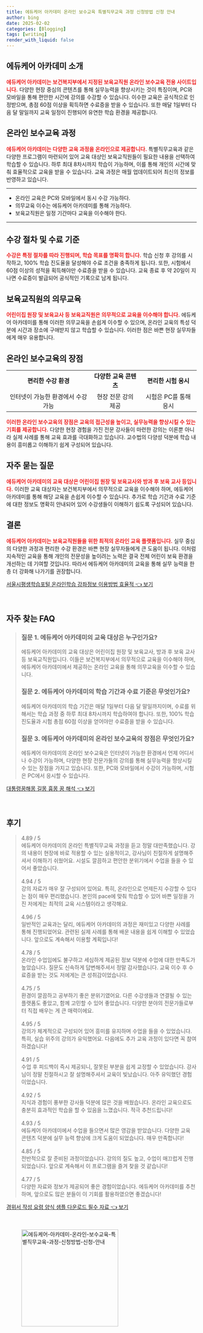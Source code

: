 ```yaml
---
title: 에듀케어 아카데미 온라인 보수교육 특별직무교육 과정 신청방법 신청 안내
author: bing
date: 2025-02-02
categories: [Blogging]
tags: [writing]
render_with_liquid: false
---
```



<h2 id='소개'>에듀케어 아카데미 소개</h2>

<p><b><span style="color: #ee2323;">에듀케어 아카데미는 보건복지부에서 지정된 보육교직원 온라인 보수교육 전용 사이트입니다.</span></b> 다양한 현장 중심의 콘텐츠를 통해 실무능력을 향상시키는 것이 특징이며, PC와 모바일을 통해 편안한 시간에 강의를 수강할 수 있습니다. 이수한 교육은 공식적으로 인정받으며, 총점 60점 이상을 획득하면 수료증을 받을 수 있습니다. 또한 매달 1일부터 다음 달 말일까지 교육 일정이 진행되어 유연한 학습 환경을 제공합니다.</p>

<h2 id='교육과정'>온라인 보수교육 과정</h2>

<p><b><span style="color: #ee2323;">에듀케어 아카데미는 다양한 교육 과정을 온라인으로 제공합니다.</span></b> 특별직무교육과 같은 다양한 프로그램이 마련되어 있어 교육 대상인 보육교직원들이 필요한 내용을 선택하여 학습할 수 있습니다. 하루 최대 8차시까지 학습이 가능하며, 이를 통해 개인의 시간에 맞춰 효율적으로 교육을 받을 수 있습니다. 교육 과정은 매월 업데이트되어 최신의 정보를 반영하고 있습니다.</p>

<hr />

<ul>
    <li>온라인 교육은 PC와 모바일에서 동시 수강 가능하다.</li>
    <li>의무교육 이수는 에듀케어 아카데미를 통해 가능하다.</li>
    <li>보육교직원은 일정 기간마다 교육을 이수해야 한다.</li>
</ul>

<hr />

<h2 id='수강절차'>수강 절차 및 수료 기준</h2>

<p><b><span style="color: #ee2323;">수강은 특정 절차를 따라 진행되며, 학습 목표를 명확히 합니다.</span></b> 학습 신청 후 강의를 시작하고, 100% 학습 진도율을 달성해야 수료 조건을 충족하게 됩니다. 또한, 시험에서 60점 이상의 성적을 획득해야만 수료증을 받을 수 있습니다. 교육 종료 후 약 20일이 지나면 수료증이 발급되어 공식적인 기록으로 남게 됩니다.</p>

<h2 id='의무교육'>보육교직원의 의무교육</h2>

<p><b><span style="color: #ee2323;">어린이집 원장 및 보육교사 등 보육교직원은 의무적으로 교육을 이수해야 합니다.</span></b> 에듀케어 아카데미를 통해 이러한 의무교육을 손쉽게 이수할 수 있으며, 온라인 교육의 특성 덕분에 시간과 장소에 구애받지 않고 학습할 수 있습니다. 이러한 점은 바쁜 현장 실무자들에게 매우 유용합니다.</p>

<h2 id='장점'>온라인 보수교육의 장점</h2>

<table>
    <tr>
        <td style="text-align: center; height: 17px;"><b>편리한 수강 환경</b></td>
        <td style="text-align: center; height: 17px;"><b>다양한 교육 콘텐츠</b></td>
        <td style="text-align: center; height: 17px;"><b>편리한 시험 응시</b></td>
    </tr>
    <tr>
        <td style="text-align: center; height: 17px;">인터넷이 가능한 환경에서 수강 가능</td>
        <td style="text-align: center; height: 17px;">현장 전문 강의 제공</td>
        <td style="text-align: center; height: 17px;">시험은 PC를 통해 응시</td>
    </tr>
</table>

<p><b><span style="color: #ee2323;">이러한 온라인 보수교육의 장점은 교육의 접근성을 높이고, 실무능력을 향상시킬 수 있는 기회를 제공합니다.</span></b> 다양한 현장 경험을 가진 전문 강사들이 마련한 강의는 이론뿐 아니라 실제 사례를 통해 교육 효과를 극대화하고 있습니다. 교수법의 다양성 덕분에 학습 내용이 흥미롭고 이해하기 쉽게 구성되어 있습니다.</p>

<h2 id='자주묻는질문'>자주 묻는 질문</h2>

<p><b><span style="color: #ee2323;">에듀케어 아카데미의 교육 대상은 어린이집 원장 및 보육교사와 방과 후 보육 교사 등입니다.</span></b> 이러한 교육 대상자는 보건복지부에서 의무적으로 교육을 이수해야 하며, 에듀케어 아카데미를 통해 해당 교육을 손쉽게 이수할 수 있습니다. 추가로 학습 기간과 수료 기준에 대한 정보도 명확히 안내되어 있어 수강생들이 이해하기 쉽도록 구성되어 있습니다.</p>

<h2 id='결론'>결론</h2>

<p><b><span style="color: #ee2323;">에듀케어 아카데미는 보육교직원들을 위한 최적의 온라인 교육 플랫폼입니다.</span></b> 실무 중심의 다양한 과정과 편리한 수강 환경은 바쁜 현장 실무자들에게 큰 도움이 됩니다. 이처럼 지속적인 교육을 통해 개인의 전문성을 높이려는 노력은 결국 전체 어린이 보육 환경을 개선하는 데 기여할 것입니다. 따라서 에듀케어 아카데미의 교육을 통해 실무 능력을 한층 더 강화해 나가기를 권장합니다.</p>


<p><a class="click-button" title="서울시평생학습포털 온라인학습 강좌정보 이용방법 효율적" href="https://afficreate.github.io/posts/%EC%84%9C%EC%9A%B8%EC%8B%9C%ED%8F%89%EC%83%9D%ED%95%99%EC%8A%B5%ED%8F%AC%ED%84%B8-%EC%98%A8%EB%9D%BC%EC%9D%B8%ED%95%99%EC%8A%B5-%EA%B0%95%EC%A2%8C%EC%A0%95%EB%B3%B4-%EC%9D%B4%EC%9A%A9%EB%B0%A9%EB%B2%95-%ED%9A%A8%EC%9C%A8%EC%A0%81/" rel="dofollow">서울시평생학습포털 온라인학습 강좌정보 이용방법 효율적 👈 보기</a></p><br>
<h2 id='자주_찾는_FAQ'>자주 찾는 FAQ</h2>
<div itemscope="" itemtype="https://schema.org/FAQPage"> 
<blockquote> 

<div itemscope="" itemprop="mainEntity" itemtype="https://schema.org/Question"> 
<h3 itemprop="name">질문 1. 에듀케어 아카데미의 교육 대상은 누구인가요?</h3> 
<div itemscope="" itemprop="acceptedAnswer" itemtype="https://schema.org/Answer"> 
<span itemprop="text"> 
<p>에듀케어 아카데미의 교육 대상은 어린이집 원장 및 보육교사, 방과 후 보육 교사 등 보육교직원입니다. 이들은 보건복지부에서 의무적으로 교육을 이수해야 하며, 에듀케어 아카데미에서 제공하는 온라인 교육을 통해 의무교육을 이수할 수 있습니다.</p> 
</span> 
</div> 
</div> 

<div itemscope="" itemprop="mainEntity" itemtype="https://schema.org/Question"> 
<h3 itemprop="name">질문 2. 에듀케어 아카데미의 학습 기간과 수료 기준은 무엇인가요?</h3> 
<div itemscope="" itemprop="acceptedAnswer" itemtype="https://schema.org/Answer"> 
<span itemprop="text"> 
<p>에듀케어 아카데미의 학습 기간은 매달 1일부터 다음 달 말일까지이며, 수료를 위해서는 학습 과정 중 하루 최대 8차시까지 학습하여야 합니다. 또한, 100% 학습 진도율과 시험 총점 60점 이상을 얻어야만 수료증을 받을 수 있습니다.</p> 
</span> 
</div> 
</div> 

<div itemscope="" itemprop="mainEntity" itemtype="https://schema.org/Question"> 
<h3 itemprop="name">질문 3. 에듀케어 아카데미의 온라인 보수교육의 장점은 무엇인가요?</h3> 
<div itemscope="" itemprop="acceptedAnswer" itemtype="https://schema.org/Answer"> 
<span itemprop="text"> 
<p>에듀케어 아카데미의 온라인 보수교육은 인터넷이 가능한 환경에서 언제 어디서나 수강이 가능하며, 다양한 현장 전문가들의 강의를 통해 실무능력을 향상시킬 수 있는 장점을 가지고 있습니다. 또한, PC와 모바일에서 수강이 가능하며, 시험은 PC에서 응시할 수 있습니다.</p> 
</span> 
</div> 
</div> 

</blockquote> 
</div>
<p><a class="click-button" title="대통령꿈해몽 길몽 흉몽 꿈 해석" href="https://afficreate.github.io/posts/%EB%8C%80%ED%86%B5%EB%A0%B9%EA%BF%88%ED%95%B4%EB%AA%BD-%EA%B8%B8%EB%AA%BD-%ED%9D%89%EB%AA%BD-%EA%BF%88-%ED%95%B4%EC%84%9D/" rel="dofollow">대통령꿈해몽 길몽 흉몽 꿈 해석 👈 보기</a></p><br>
<h2 id='후기'>후기</h2>
<div itemscope itemtype="https://schema.org/Product">
  <blockquote>
  <div itemprop="review" itemscope itemtype="https://schema.org/Review">
      <div itemprop="reviewRating" itemscope itemtype="https://schema.org/Rating"> <span itemprop="ratingValue">4.89</span> / <span itemprop="bestRating">5</span> </div>
      <span itemprop="reviewBody">에듀케어 아카데미의 온라인 특별직무교육 과정을 듣고 정말 대만족했습니다. 강의 내용이 현장에 바로 적용할 수 있는 실용적이고, 강사님이 친절하게 설명해주셔서 이해하기 쉬웠어요. 시설도 깔끔하고 편안한 분위기에서 수업을 들을 수 있어서 좋았습니다.</span>
  </div>
  <br>
  <div itemprop="review" itemscope itemtype="https://schema.org/Review">
      <div itemprop="reviewRating" itemscope itemtype="https://schema.org/Rating"> <span itemprop="ratingValue">4.94</span> / <span itemprop="bestRating">5</span> </div>
      <span itemprop="reviewBody">강의 자료가 매우 잘 구성되어 있어요. 특히, 온라인으로 언제든지 수강할 수 있다는 점이 매우 편리했습니다. 본인의 pace에 맞춰 학습할 수 있어 바쁜 일정을 가진 저에게는 최적의 교육 시스템이라고 생각해요.</span>
  </div>
  <br>
  <div itemprop="review" itemscope itemtype="https://schema.org/Review">
      <div itemprop="reviewRating" itemscope itemtype="https://schema.org/Rating"> <span itemprop="ratingValue">4.96</span> / <span itemprop="bestRating">5</span> </div>
      <span itemprop="reviewBody">일반적인 교육과는 달리, 에듀케어 아카데미의 과정은 재미있고 다양한 사례를 통해 진행되었어요. 관련된 실제 사례를 통해 배운 내용을 쉽게 이해할 수 있었습니다. 앞으로도 계속해서 이용할 계획입니다!</span>
  </div>
  <br>
  <div itemprop="review" itemscope itemtype="https://schema.org/Review">
      <div itemprop="reviewRating" itemscope itemtype="https://schema.org/Rating"> <span itemprop="ratingValue">4.78</span> / <span itemprop="bestRating">5</span> </div>
      <span itemprop="reviewBody">온라인 수업임에도 불구하고 세심하게 제공된 정보 덕분에 수업에 대한 만족도가 높았습니다. 질문도 신속하게 답변해주셔서 정말 감사했습니다. 교육 이수 후 수료증을 받는 것도 저에게는 큰 성취감이었습니다.</span>
  </div>
  <br>
  <div itemprop="review" itemscope itemtype="https://schema.org/Review">
      <div itemprop="reviewRating" itemscope itemtype="https://schema.org/Rating"> <span itemprop="ratingValue">4.75</span> / <span itemprop="bestRating">5</span> </div>
      <span itemprop="reviewBody">환경이 깔끔하고 공부하기 좋은 분위기였어요. 다른 수강생들과 연결될 수 있는 플랫폼도 좋았고, 함께 고민할 수 있어 좋았습니다. 다양한 분야의 전문가들로부터 직접 배우는 게 큰 매력이에요.</span>
  </div>
  <br>
  <div itemprop="review" itemscope itemtype="https://schema.org/Review">
      <div itemprop="reviewRating" itemscope itemtype="https://schema.org/Rating"> <span itemprop="ratingValue">4.95</span> / <span itemprop="bestRating">5</span> </div>
      <span itemprop="reviewBody">강의가 체계적으로 구성되어 있어 흥미를 유지하며 수업을 들을 수 있었습니다. 특히, 실습 위주의 강의가 유익했어요. 다음에도 추가 교육 과정이 있다면 꼭 참여하겠습니다!</span>
  </div>
  <br>
  <div itemprop="review" itemscope itemtype="https://schema.org/Review">
      <div itemprop="reviewRating" itemscope itemtype="https://schema.org/Rating"> <span itemprop="ratingValue">4.91</span> / <span itemprop="bestRating">5</span> </div>
      <span itemprop="reviewBody">수업 후 피드백이 즉시 제공되니, 잘못된 부분을 쉽게 교정할 수 있었습니다. 강사님이 정말 친절하시고 잘 설명해주셔서 교육이 빛났습니다. 아주 유익했던 경험이었습니다.</span>
  </div>
  <br>
  <div itemprop="review" itemscope itemtype="https://schema.org/Review">
      <div itemprop="reviewRating" itemscope itemtype="https://schema.org/Rating"> <span itemprop="ratingValue">4.92</span> / <span itemprop="bestRating">5</span> </div>
      <span itemprop="reviewBody">지식과 경험이 풍부한 강사들 덕분에 많은 것을 배웠습니다. 온라인 교육으로도 충분히 효과적인 학습을 할 수 있음을 느꼈습니다. 적극 추천드립니다!</span>
  </div>
  <br>
  <div itemprop="review" itemscope itemtype="https://schema.org/Review">
      <div itemprop="reviewRating" itemscope itemtype="https://schema.org/Rating"> <span itemprop="ratingValue">4.93</span> / <span itemprop="bestRating">5</span> </div>
      <span itemprop="reviewBody">에듀케어 아카데미에서 수업을 들으면서 많은 영감을 받았습니다. 다양한 교육 콘텐츠 덕분에 실무 능력 향상에 크게 도움이 되었습니다. 매우 만족합니다!</span>
  </div>
  <br>
  <div itemprop="review" itemscope itemtype="https://schema.org/Review">
      <div itemprop="reviewRating" itemscope itemtype="https://schema.org/Rating"> <span itemprop="ratingValue">4.85</span> / <span itemprop="bestRating">5</span> </div>
      <span itemprop="reviewBody">전반적으로 잘 준비된 과정이었습니다. 강의의 질도 높고, 수업이 매끄럽게 진행되었습니다. 앞으로 계속해서 이 프로그램을 즐겨 찾을 것 같습니다!</span>
  </div>
  <br>
  <div itemprop="review" itemscope itemtype="https://schema.org/Review">
      <div itemprop="reviewRating" itemscope itemtype="https://schema.org/Rating"> <span itemprop="ratingValue">4.77</span> / <span itemprop="bestRating">5</span> </div>
      <span itemprop="reviewBody">다양한 자료와 정보가 제공되어 좋은 경험이었습니다. 에듀케어 아카데미를 추천하며, 앞으로도 많은 분들이 이 기회를 활용하였으면 좋겠습니다!</span>
  </div>
  </blockquote>
</div>
<p><a class="click-button" title="경위서 작성 요령 양식 샘플 다운로드 필수 자료" href="https://afficreate.github.io/posts/%EA%B2%BD%EC%9C%84%EC%84%9C-%EC%9E%91%EC%84%B1-%EC%9A%94%EB%A0%B9-%EC%96%91%EC%8B%9D-%EC%83%98%ED%94%8C-%EB%8B%A4%EC%9A%B4%EB%A1%9C%EB%93%9C-%ED%95%84%EC%88%98-%EC%9E%90%EB%A3%8C/" rel="dofollow">경위서 작성 요령 양식 샘플 다운로드 필수 자료 👈 보기</a></p><br>
<figure class="image"><img src="https://afficreate.github.io/assets/img/thumbnail/에듀케어-아카데미-온라인-보수교육-특별직무교육-과정-신청방법-신청-안내.webp" alt="에듀케어-아카데미-온라인-보수교육-특별직무교육-과정-신청방법-신청-안내" width="256" height="256"></figure>